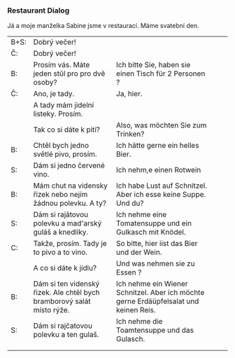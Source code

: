 ### Restaurant Dialog

Já a moje manželka Sabine jsme v restaurací. Máme svatební den. 

|      |                                                             |                                                                 |     |     |
| ---- | ----------------------------------------------------------- | --------------------------------------------------------------- | --- | --- |
| B+S: | Dobrý večer!                                                |                                                                 |     |     |
| Č:   | Dobrý večer!                                                |                                                                 |     |     |
| B:   | Prosím vás. Máte jeden stǔl pro pro dvě osoby?              | Ich bitte Sie, haben sie einen Tisch für 2 Personen ?           |     |     |
| Č:   | Ano, je tady.                                               | Ja, hier.                                                       |     |     |
|      | A tady mám jidelní listeky. Prosím.                         |                                                                 |     |     |
|      | Tak co si dáte k pití?                                      | Also, was möchten Sie zum Trinken?                              |     |     |
| B:   | Chtěl bych jedno světlé pivo, prosím.                       | Ich hätte gerne ein helles Bier.                                |     |     |
| S:   | Dám si jedno červené vino.                                  | Ich nehm,e einen Rotwein                                        |     |     |
| B:   | Mám chut na vidensky řizek nebo nejím žádnou polevku. A ty? | Ich habe Lust auf Schnitzel. Aber ich esse keine Suppe. Und du? |     |     |
| S:   | Dám si rajǎtovou polevku a mad'arský guláš a knedlíky.      | Ich nehme eine Tomatensuppe und ein Gulkasch mit Knödel.        |     |     |
| C:   | Takže, prosím. Tady je to pivo a to vino.                   | So bitte, hier iist das Bier und der Wein.                      |     |     |
|      | A co si dáte k jídlu?                                       | Und was nehmen sie zu Essen ?                                   | | |
| B:   | Dám si ten videnský řizek. Ale chtěl bych bramborový salát místo rýže. | Ich nehme ein Wiener Schnitzel. Aber ich möchte gerne Erdäüpfelsalat und keinen Reis. | | |
| S:   | Dám si rajčatovou polevku a ten gulaš. | Ich nehme die Toamtensuppe und das Gulasch. | | |
| | | | | |
| | | | | |